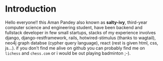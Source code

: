 # Introduction
Hello everyone!! this Aman Pandey also known as **salty-ivy**, third-year computer science and engineering student, have been backend and fullstack developer
in few small startups, stacks of my experience involves django, django-restframework, rails, hotwired-stimulus (thanks to wagtail), neo4j graph databse (cypher query language),
react (rest is given html, css, js...). if you don't find me alive on github you can probably find me on `lichess` and `chess.com` or i would be out playing badminton ;-).
